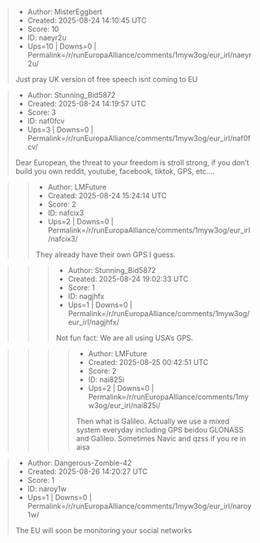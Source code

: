 > - Author: MisterEggbert
> - Created: 2025-08-24 14:10:45 UTC
> - Score: 10
> - ID: naeyr2u
> - Ups=10 | Downs=0 | Permalink=/r/runEuropaAlliance/comments/1myw3og/eur_irl/naeyr2u/
>
> Just pray UK version of free speech isnt coming to EU

> - Author: Stunning_Bid5872
> - Created: 2025-08-24 14:19:57 UTC
> - Score: 3
> - ID: naf0fcv
> - Ups=3 | Downs=0 | Permalink=/r/runEuropaAlliance/comments/1myw3og/eur_irl/naf0fcv/
>
> Dear European, 
> the threat to your freedom is stroll strong, if you don’t build you own reddit, youtube, facebook, tiktok, GPS, etc….

>> - Author: LMFuture
>> - Created: 2025-08-24 15:24:14 UTC
>> - Score: 2
>> - ID: nafcix3
>> - Ups=2 | Downs=0 | Permalink=/r/runEuropaAlliance/comments/1myw3og/eur_irl/nafcix3/
>>
>> They already have their own GPS I guess.

>>> - Author: Stunning_Bid5872
>>> - Created: 2025-08-24 19:02:33 UTC
>>> - Score: 1
>>> - ID: nagjhfx
>>> - Ups=1 | Downs=0 | Permalink=/r/runEuropaAlliance/comments/1myw3og/eur_irl/nagjhfx/
>>>
>>> Not fun fact: We are all using USA‘s GPS.

>>>> - Author: LMFuture
>>>> - Created: 2025-08-25 00:42:51 UTC
>>>> - Score: 2
>>>> - ID: nai825i
>>>> - Ups=2 | Downs=0 | Permalink=/r/runEuropaAlliance/comments/1myw3og/eur_irl/nai825i/
>>>>
>>>> Then what is Galileo. Actually we use a mixed system everyday including GPS beidou GLONASS and Galileo. Sometimes Navic and qzss if you re in aisa

> - Author: Dangerous-Zombie-42
> - Created: 2025-08-26 14:20:27 UTC
> - Score: 1
> - ID: naroy1w
> - Ups=1 | Downs=0 | Permalink=/r/runEuropaAlliance/comments/1myw3og/eur_irl/naroy1w/
>
> The EU will soon be monitoring your social networks
